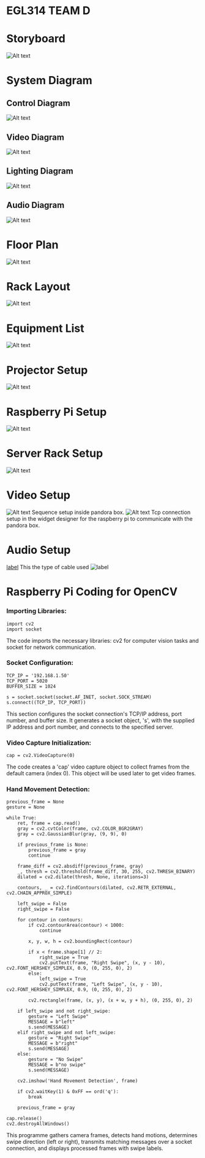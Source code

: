 # EGL314 TEAM D

# Storyboard
![Alt text](images/storyboard.jpeg)
# System Diagram
## Control Diagram
![Alt text](images/control%20diagram.png)

## Video Diagram
![Alt text](images/Video%20Diagram.png)

## Lighting Diagram
![Alt text](images/lighting%20diagram.png)

## Audio Diagram
![Alt text](images/audio%20diagram.jpg)

# Floor Plan
![Alt text](images/floor%20plan.png)

# Rack Layout
![Alt text](images/rack%20layout%20diagram.png)

# Equipment List
![Alt text](images/euipment%20list.png)

# Projector Setup
![Alt text](images/Projector.jpg)

# Raspberry Pi Setup
![Alt text](images/raspberry%20pi.jpg)

# Server Rack Setup
![Alt text](images/rack%20layout.jpg)

[def]: images/audio%20diagram.png

# Video Setup
![Alt text](images/Pandora%20Box%20Sequence%20for%20314.jpg)
Sequence setup inside pandora box.
![Alt text](images/Connection%20manager%20for%20314.jpg)
Tcp connection setup in the widget designer for the raspberry pi to communicate with the pandora box.

# Audio Setup
[label](images/audio%20setup.jpg)
This the type of cable used
![label](images/type%20of%20cable.jpg)

# Raspberry Pi Coding for OpenCV

### Importing Libraries:
```
import cv2
import socket
```
The code imports the necessary libraries: cv2 for computer vision tasks and socket for network communication.

### Socket Configuration:
```
TCP_IP = '192.168.1.50'
TCP_PORT = 5020
BUFFER_SIZE = 1024

s = socket.socket(socket.AF_INET, socket.SOCK_STREAM)
s.connect((TCP_IP, TCP_PORT))
```
This section configures the socket connection's TCP/IP address, port number, and buffer size. It generates a socket object, 's', with the supplied IP address and port number, and connects to the specified server.

### Video Capture Initialization:
```
cap = cv2.VideoCapture(0)
```
The code creates a 'cap' video capture object to collect frames from the default camera (index 0). This object will be used later to get video frames.

### Hand Movement Detection:
```
previous_frame = None
gesture = None

while True:
    ret, frame = cap.read()
    gray = cv2.cvtColor(frame, cv2.COLOR_BGR2GRAY)
    gray = cv2.GaussianBlur(gray, (9, 9), 0)
    
    if previous_frame is None:
        previous_frame = gray
        continue
    
    frame_diff = cv2.absdiff(previous_frame, gray)
    _, thresh = cv2.threshold(frame_diff, 30, 255, cv2.THRESH_BINARY)
    dilated = cv2.dilate(thresh, None, iterations=3)
    
    contours, _ = cv2.findContours(dilated, cv2.RETR_EXTERNAL, cv2.CHAIN_APPROX_SIMPLE)
    
    left_swipe = False
    right_swipe = False

    for contour in contours:
        if cv2.contourArea(contour) < 1000:
            continue
        
        x, y, w, h = cv2.boundingRect(contour)
        
        if x < frame.shape[1] // 2:
            right_swipe = True
            cv2.putText(frame, "Right Swipe", (x, y - 10), cv2.FONT_HERSHEY_SIMPLEX, 0.9, (0, 255, 0), 2)
        else:
            left_swipe = True
            cv2.putText(frame, "Left Swipe", (x, y - 10), cv2.FONT_HERSHEY_SIMPLEX, 0.9, (0, 255, 0), 2)
        
        cv2.rectangle(frame, (x, y), (x + w, y + h), (0, 255, 0), 2)

    if left_swipe and not right_swipe:
        gesture = "Left Swipe"
        MESSAGE = b"left"
        s.send(MESSAGE)
    elif right_swipe and not left_swipe:
        gesture = "Right Swipe"
        MESSAGE = b"right"
        s.send(MESSAGE)
    else:
        gesture = "No Swipe"
        MESSAGE = b"no swipe"
        s.send(MESSAGE)
    
    cv2.imshow('Hand Movement Detection', frame)
    
    if cv2.waitKey(1) & 0xFF == ord('q'):
        break

    previous_frame = gray

cap.release()
cv2.destroyAllWindows()

```
This programme gathers camera frames, detects hand motions, determines swipe direction (left or right), transmits matching messages over a socket connection, and displays processed frames with swipe labels.